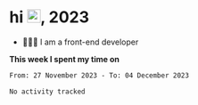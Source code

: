 <h1> hi <img src="https://raw.githubusercontent.com/blackcater/blackcater/main/images/Hi.gif" height="24" />, 2023 </h1>

- 🧑🏻‍💻 I am a front-end developer

**This week I spent my time on** 

<!--START_SECTION:waka-->

```txt
From: 27 November 2023 - To: 04 December 2023

No activity tracked
```

<!--END_SECTION:waka-->
